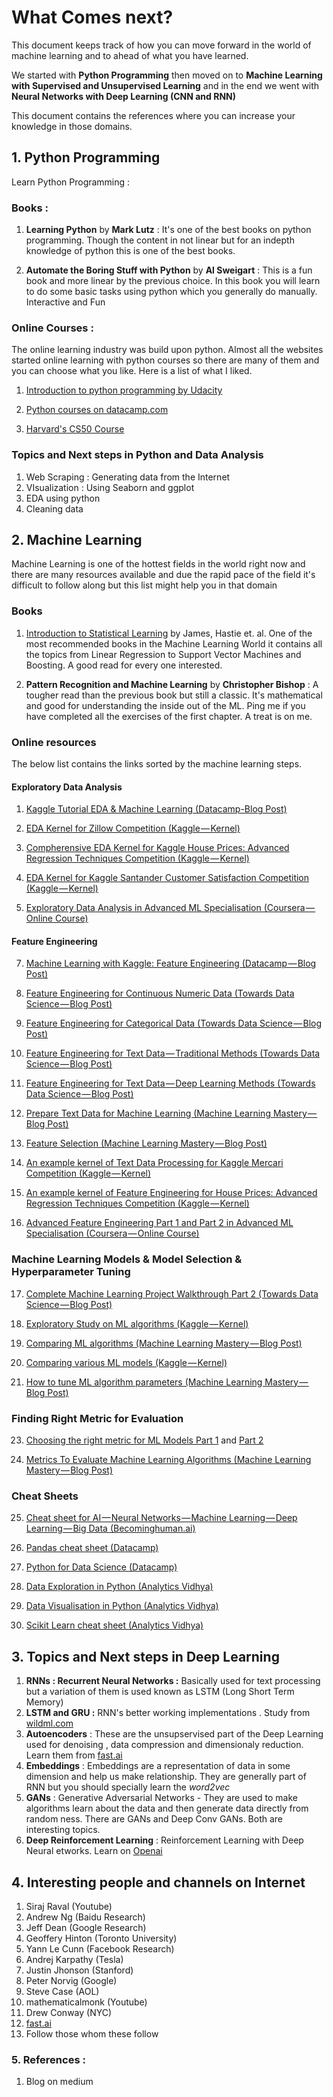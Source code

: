 # What Comes next?

This document keeps track of how you can move forward in the world of machine learning and to ahead of what you have learned. 

We started with **Python Programming** then moved on to **Machine Learning with Supervised and Unsupervised Learning** and in the end we went with **Neural Networks with Deep Learning (CNN and RNN)**

This document contains the references where you can increase your knowledge in those domains. 


## 1. Python Programming 

Learn Python Programming : 

### Books : 

1. **Learning Python** by **Mark Lutz** : It's one of the best books on python programming. Though the content in not linear but for an indepth knowledge of python this is one of the best books. 

2. **Automate the Boring Stuff with Python** by **Al Sweigart** : This is a fun book and more linear by the previous choice. In this book you will learn to do some basic tasks using python which you generally do manually. Interactive and Fun 

### Online Courses : 

The online learning industry was build upon python. Almost all the websites started online learning with python courses so there are many of them and you can choose what you like. Here is a list of what I liked.

1. [Introduction to python programming by Udacity](https://in.udacity.com/course/introduction-to-python--ud1110-india)

2. [Python courses on datacamp.com](datacamp.com)

3. [Harvard's CS50 Course](https://online-learning.harvard.edu/course/cs50-introduction-computer-science)

### Topics and Next steps in Python and Data Analysis

1. Web Scraping : Generating data from the Internet
2. VIsualization : Using Seaborn and ggplot
3. EDA using python
4. Cleaning data 


## 2. Machine Learning 

Machine Learning is one of the hottest fields in the world right now and there are many resources available and due the rapid pace of the field it's difficult to follow along but this list might help you in that domain 

### Books 
	
1. [Introduction to Statistical Learning](http://www-bcf.usc.edu/~gareth/ISL/) by James, Hastie et. al. One of the most recommended books in the Machine Learning World it contains all the topics from Linear Regression to Support Vector Machines and Boosting. A good read for every one interested. 

2. **Pattern Recognition and Machine Learning** by **Christopher Bishop** : A tougher read than the previous book but still a classic. It's mathematical and good for understanding the inside out of the ML. Ping me if you have completed all the exercises of the first chapter. A treat is on me. 

### Online resources 

The below list contains the links sorted by the machine learning steps. 

#### Exploratory Data Analysis

1.  [Kaggle Tutorial EDA & Machine Learning (Datacamp-Blog Post)](https://www.datacamp.com/community/tutorials/kaggle-machine-learning-eda)

2. [EDA Kernel for Zillow Competition (Kaggle — Kernel)](https://www.kaggle.com/sudalairajkumar/simple-exploration-notebook-zillow-prize)

3. [Compherensive EDA Kernel for Kaggle House Prices: Advanced Regression Techniques Competition (Kaggle — Kernel)](https://www.kaggle.com/pmarcelino/comprehensive-data-exploration-with-python)

4. [EDA Kernel for Kaggle Santander Customer Satisfaction Competition (Kaggle — Kernel)](https://www.kaggle.com/cast42/exploring-features)

5. [Exploratory Data Analysis in Advanced ML Specialisation (Coursera — Online Course)](https://www.coursera.org/learn/competitive-data-science/home/week/2)


#### Feature Engineering

7. [Machine Learning with Kaggle: Feature Engineering (Datacamp — Blog Post)](https://www.datacamp.com/community/tutorials/feature-engineering-kaggle)

8. [Feature Engineering for Continuous Numeric Data (Towards Data Science — Blog Post)](https://towardsdatascience.com/understanding-feature-engineering-part-1-continuous-numeric-data-da4e47099a7b)

9. [Feature Engineering for Categorical Data (Towards Data Science — Blog Post)](https://towardsdatascience.com/understanding-feature-engineering-part-2-categorical-data-f54324193e63)

10. [Feature Engineering for Text Data — Traditional Methods (Towards Data Science — Blog Post)](https://towardsdatascience.com/understanding-feature-engineering-part-3-traditional-methods-for-text-data-f6f7d70acd41)

11. [Feature Engineering for Text Data — Deep Learning Methods (Towards Data Science — Blog Post)](https://towardsdatascience.com/understanding-feature-engineering-part-4-deep-learning-methods-for-text-data-96c44370bbfa)

12. [Prepare Text Data for Machine Learning (Machine Learning Mastery — Blog Post)](https://machinelearningmastery.com/prepare-text-data-machine-learning-scikit-learn/)

13. [Feature Selection (Machine Learning Mastery — Blog Post)](https://machinelearningmastery.com/feature-selection-machine-learning-python/)

14. [An example kernel of Text Data Processing for Kaggle Mercari Competition (Kaggle — Kernel)](https://www.kaggle.com/thykhuely/mercari-interactive-eda-topic-modelling)

15. [An example kernel of Feature Engineering for House Prices: Advanced Regression Techniques Competition (Kaggle — Kernel)](https://www.kaggle.com/serigne/stacked-regressions-top-4-on-leaderboard)

16. [Advanced Feature Engineering Part 1 and Part 2 in Advanced ML Specialisation (Coursera — Online Course)](https://www.coursera.org/learn/competitive-data-science/home/week/3)

### Machine Learning Models & Model Selection & Hyperparameter Tuning

17. [Complete Machine Learning Project Walkthrough Part 2 (Towards Data Science — Blog Post)](https://towardsdatascience.com/a-complete-machine-learning-project-walk-through-in-python-part-two-300f1f8147e2)

18.  [Exploratory Study on ML algorithms (Kaggle — Kernel)](https://www.kaggle.com/sharmasanthosh/exploratory-study-on-ml-algorithms)

19. [Comparing ML algorithms (Machine Learning Mastery — Blog Post)](https://machinelearningmastery.com/compare-machine-learning-algorithms-python-scikit-learn/)

20. [Comparing various ML models (Kaggle — Kernel)](https://www.kaggle.com/nirajvermafcb/comparing-various-ml-models-roc-curve-comparison)

22. [How to tune ML algorithm parameters (Machine Learning Mastery — Blog Post)](https://machinelearningmastery.com/how-to-tune-algorithm-parameters-with-scikit-learn/)

### Finding Right Metric for Evaluation

23. [Choosing the right metric for ML Models Part 1](https://towardsdatascience.com/choosing-the-right-metric-for-machine-learning-models-part-1-a99d7d7414e4) and [Part 2](https://towardsdatascience.com/choosing-the-right-metric-for-evaluating-machine-learning-models-part-2-86d5649a5428)

24. [Metrics To Evaluate Machine Learning Algorithms (Machine Learning Mastery — Blog Post)](https://machinelearningmastery.com/metrics-evaluate-machine-learning-algorithms-python/)

### Cheat Sheets

25. [Cheat sheet for AI — Neural Networks — Machine Learning — Deep Learning — Big Data (Becominghuman.ai)](https://becominghuman.ai/cheat-sheets-for-ai-neural-networks-machine-learning-deep-learning-big-data-678c51b4b463)

26. [Pandas cheat sheet (Datacamp)](https://www.datacamp.com/community/blog/python-pandas-cheat-sheet)

27. [Python for Data Science (Datacamp)](https://s3.amazonaws.com/assets.datacamp.com/blog_assets/PythonForDataScience.pdf)

28. [Data Exploration in Python (Analytics Vidhya)](https://www.analyticsvidhya.com/wp-content/uploads/2015/06/infographics-final.jpg)

29. [Data Visualisation in Python (Analytics Vidhya)](https://www.analyticsvidhya.com/wp-content/uploads/2015/06/data-visualisation-infographics1.jpg)

30. [Scikit Learn cheat sheet (Analytics Vidhya)](https://www.analyticsvidhya.com/infographics/Scikit-Learn-Infographic.pdf)


## 3. Topics and Next steps in Deep Learning

1. **RNNs : Recurrent Neural Networks :** Basically used for text processing but a variation of them is used known as LSTM (Long Short Term Memory)
2. **LSTM and GRU :** RNN's better working implementations . Study from [wildml.com](wildml.com)
3. **Autoencoders** : These are the unsupservised part of the Deep Learning used for denoising , data compression and dimensionaly reduction. Learn them from [fast.ai](fast.ai)
4. **Embeddings** : Embeddings are a representation of data in some dimension  and help us make relationship. They are generally part of RNN but you should specially learn the *word2vec*
5.  **GANs** : Generative Adversarial Networks - They are used to make algorithms learn about the data and then generate data directly from random ness. There are GANs and Deep Conv GANs. Both are interesting topics. 
6. **Deep Reinforcement Learning** : Reinforcement Learning with Deep Neural etworks. Learn on [Openai]()

## 4. Interesting people and channels on Internet

1. Siraj Raval (Youtube)
2. Andrew Ng (Baidu Research)
3. Jeff Dean (Google Research)
4. Geoffery Hinton (Toronto University)
5. Yann Le Cunn (Facebook Research)
6. Andrej Karpathy (Tesla)
7. Justin Jhonson (Stanford)
8. Peter Norvig (Google)
9. Steve Case (AOL)
10. mathematicalmonk (Youtube)
11. Drew Conway (NYC)
11. [fast.ai](fast.ai)
12. Follow those whom these follow





### 5. References : 
1. Blog on medium 


